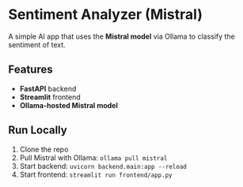# Sentiment Analyzer (Mistral)
A simple AI app that uses the **Mistral model** via Ollama to classify the sentiment 
of text.
## Features
- **FastAPI** backend
- **Streamlit** frontend
- **Ollama-hosted Mistral model**
## Run Locally
1. Clone the repo
2. Pull Mistral with Ollama: `ollama pull mistral`
3. Start backend: `uvicorn backend.main:app --reload`
4. Start frontend: `streamlit run frontend/app.py`
